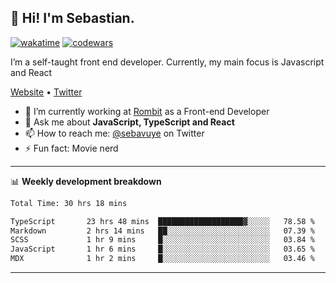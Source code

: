 ## 👋 Hi! I'm Sebastian.

[![wakatime](https://wakatime.com/badge/user/df0036c6-328a-4a39-be9b-e49417ed22a1.svg)](https://wakatime.com/@df0036c6-328a-4a39-be9b-e49417ed22a1)
[![codewars](https://www.codewars.com/users/sebavuye/badges/small)](https://www.codewars.com/users/sebavuye)

I’m a self-taught front end developer. Currently, my main focus is Javascript and React

[Website](https://sebastianvuye.be) • [Twitter](https://twitter.com/sebavuye)

- 🔭 I’m currently working at [Rombit](https://rombit.com/) as a Front-end Developer
- 💬 Ask me about **JavaScript, TypeScript and React**
- 📫 How to reach me: [@sebavuye](https://twitter.com/sebavuye) on Twitter
- ⚡ Fun fact: Movie nerd

-------

📊 **Weekly development breakdown**

<!--START_SECTION:waka-->

```txt
Total Time: 30 hrs 18 mins

TypeScript       23 hrs 48 mins  ███████████████████▓░░░░░   78.58 %
Markdown         2 hrs 14 mins   ██░░░░░░░░░░░░░░░░░░░░░░░   07.39 %
SCSS             1 hr 9 mins     █░░░░░░░░░░░░░░░░░░░░░░░░   03.84 %
JavaScript       1 hr 6 mins     █░░░░░░░░░░░░░░░░░░░░░░░░   03.65 %
MDX              1 hr 2 mins     █░░░░░░░░░░░░░░░░░░░░░░░░   03.46 %
```

<!--END_SECTION:waka-->
-------
